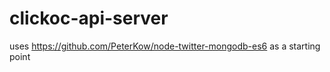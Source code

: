 # clickoc-api-server

uses https://github.com/PeterKow/node-twitter-mongodb-es6 as a starting point
